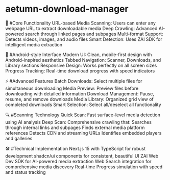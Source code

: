 # aetumn-download-manager

🎯 #Core Functionality
URL-based Media Scanning: Users can enter any webpage URL to extract downloadable media
Deep Crawling: Advanced AI-powered search through linked pages and subpages
Multi-format Support: Detects videos, images, and audio files
Smart Detection: Uses ZAI SDK for intelligent media extraction

📱 #Android-style Interface
Modern UI: Clean, mobile-first design with Android-inspired aesthetics
Tabbed Navigation: Scanner, Downloads, and Library sections
Responsive Design: Works perfectly on all screen sizes
Progress Tracking: Real-time download progress with speed indicators

⚡ #Advanced Features
Batch Downloads: Select multiple files for simultaneous downloading
Media Preview: Preview files before downloading with detailed information
Download Management: Pause, resume, and remove downloads
Media Library: Organized grid view of completed downloads
Smart Selection: Select all/deselect all functionality

🔍 #Scanning Technology
Quick Scan: Fast surface-level media detection using AI analysis
Deep Scan: Comprehensive crawling that:
Searches through internal links and subpages
Finds external media platform references
Detects CDN and streaming URLs
Identifies embedded players and galleries

🛠 #Technical Implementation
Next.js 15 with TypeScript for robust development
shadcn/ui components for consistent, beautiful UI
ZAI Web Dev SDK for AI-powered media extraction
Web Search integration for comprehensive media discovery
Real-time Progress simulation with speed and status tracking
